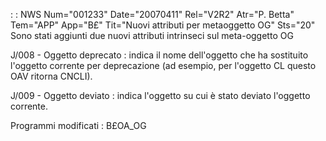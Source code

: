  :  : NWS Num="001233" Date="20070411" Rel="V2R2" Atr="P. Betta" Tem="APP" App="B£" Tit="Nuovi attributi per metaoggetto OG" Sts="20"
Sono stati aggiunti due nuovi attributi intrinseci sul meta-oggetto OG

J/008 - Oggetto deprecato :  indica il nome dell'oggetto che ha sostituito l'oggetto corrente per deprecazione (ad esempio, per l'oggetto CL questo OAV ritorna CNCLI).

J/009 - Oggetto deviato :  indica l'oggetto su cui è stato deviato l'oggetto corrente.

Programmi modificati : 
B£OA_OG
